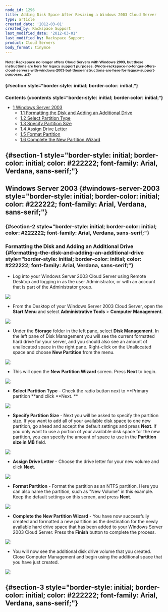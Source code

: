 ```yaml
---
node_id: 1296
title: Adding Disk Space After Resizing a Windows 2003 Cloud Server
type: article
created_date: '2012-03-01'
created_by: Rackspace Support
last_modified_date: '2012-03-01'
last_modified_by: Rackspace Support
product: Cloud Servers
body_format: tinymce
---
```


<div id="toctitle"
style="border-style: initial; border-color: initial; font-family: Verdana, Arial, Helvetica, sans-serif; font-size: 10px; line-height: normal;">

### Note:  Rackspace no longer offers Cloud Servers with Windows 2003, but these instructions are here for legacy support purposes. {#note-rackspace-no-longer-offers-cloud-servers-with-windows-2003-but-these-instructions-are-here-for-legacy-support-purposes. .p1}

  {#section style="border-style: initial; border-color: initial;"}
-

Contents {#contents style="border-style: initial; border-color: initial;"}
--------

</div>

-   [<span class="tocnumber"
    style="border-style: initial; border-color: initial;">1</span> <span
    class="toctext"
    style="border-style: initial; border-color: initial;">Windows Server
    2003</span>](#Windows%20Server%202003)
    -   [<span class="tocnumber"
        style="border-style: initial; border-color: initial;">1.1</span> <span
        class="toctext"
        style="border-style: initial; border-color: initial;">Formatting
        the Disk and Adding an Additional Drive</span>](#Format1)
    -   [<span class="tocnumber"
        style="border-style: initial; border-color: initial;">1.2</span> <span
        class="toctext"
        style="border-style: initial; border-color: initial;">Select
        Partition Type</span>](#Select2)
    -   [<span class="tocnumber"
        style="border-style: initial; border-color: initial;">1.3</span> <span
        class="toctext"
        style="border-style: initial; border-color: initial;">Specify
        Partition Size</span>](#Specify3)
    -   [<span class="tocnumber"
        style="border-style: initial; border-color: initial;">1.4</span> <span
        class="toctext"
        style="border-style: initial; border-color: initial;">Assign
        Drive Letter</span>](#Assign4)
    -   [<span class="tocnumber"
        style="border-style: initial; border-color: initial;">1.5</span> <span
        class="toctext"
        style="border-style: initial; border-color: initial;">Format
        Partition</span>](#Format5)
    -   [<span class="tocnumber"
        style="border-style: initial; border-color: initial;">1.6</span><span
        style="border-style: initial; border-color: initial;"> </span><span
        class="toctext"
        style="border-style: initial; border-color: initial;">Complete
        the New Partition Wizard</span>](#Complete6)

<div>



</div>

<div>


**[]()** {#section-1 style="border-style: initial; border-color: initial; color: #222222; font-family: Arial, Verdana, sans-serif;"}
--------

**Windows Server 2003[]()** {#windows-server-2003 style="border-style: initial; border-color: initial; color: #222222; font-family: Arial, Verdana, sans-serif;"}
---------------------------



### []() {#section-2 style="border-style: initial; border-color: initial; color: #222222; font-family: Arial, Verdana, sans-serif;"}

### Formatting the Disk and Adding an Additional Drive {#formatting-the-disk-and-adding-an-additional-drive style="border-style: initial; border-color: initial; color: #222222; font-family: Arial, Verdana, sans-serif;"}

-   Log into your Windows Server 2003 Cloud Server using Remote Desktop
    and logging in as the user Administrator, or with an account that is
    part of the Administrator group.

![](http://c575672.r72.cf2.rackcdn.com/RDPConnectExample.png)

-   From the Desktop of your Windows Server 2003 Cloud Server, open
    the **Start Menu** and select **Administrative
    Tools** &gt; **Computer Management**.

![](http://c575672.r72.cf2.rackcdn.com/Win2003AdminTools.png)



-   Under the **Storage** folder in the left pane, select **Disk
    Management**.  In the left pane of Disk Management you will see the
    current formatted hard drive for your server, and you should also
    see an amount of unallocated space in the right pane.  Right-click
    on the Unallocated space and choose **New Partition** from the menu.


![](http://c575672.r72.cf2.rackcdn.com/Win2003NewPartition.png)

-   This will open the **New Partition Wizard** screen.
     Press **Next** to begin.

![](http://c575672.r72.cf2.rackcdn.com/Win2003NewPartitionWizard.png)[]()

**[]()**

-   **Select Partition Type** - Check the radio button next
    to **Primary partition **and click **Next. **

![](http://c575672.r72.cf2.rackcdn.com/Win2003PrimaryPartition.png)[]()



**[]()**

-   **Specify Partition Size** - Next you will be asked to specify the
    partition size.  If you want to add all of your available disk space
    to one new partition, go ahead and accept the default settings and
    press **Next**.  If you only want to use a portion of your available
    disk space for the new partition, you can specify the amount of
    space to use in the **Partition size in MB** field.

![](http://c575672.r72.cf2.rackcdn.com/Win2003SpecifyPartitionSize.png)[]()



**[]()**

-   **Assign Drive Letter** - Choose the drive letter for your new
    volume and click **Next**.

![](http://c575672.r72.cf2.rackcdn.com/Win2003AssignDriveLetter.png)[]()



**[]()**

-   **Format Partition** - Format the partition as an NTFS partition.
     Here you can also name the partition, such as "New Volume" in
    this example.  Keep the default settings on this screen, and
    press **Next**.

![](http://c575672.r72.cf2.rackcdn.com/Win2003FormatPartition.png)[]()

**[]()**

-   **Complete the New Partition Wizard** - You have now successfully
    created and formatted a new partition as the destination for the
    newly available hard drive space that has been added to your Windows
    Server 2003 Cloud Server.  Press the **Finish** button to complete
    the process.

![](http://c575672.r72.cf2.rackcdn.com/Win2003CompleteNewPartWiz3.png)

-   You will now see the additional disk drive volume that you created.
     Close Computer Management and begin using the additional space that
    you have just created.

![](http://c575672.r72.cf2.rackcdn.com/Win2003driveCandD.png)



[]() {#section-3 style="border-style: initial; border-color: initial; color: #222222; font-family: Arial, Verdana, sans-serif;"}
----

</div>

